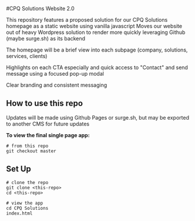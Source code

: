 #CPQ Solutions Website 2.0

This repository features a proposed solution for our CPQ Solutions homepage as a static website using vanilla javascript
Moves our website out of heavy Wordpress solution to render more quickly leveraging Github (maybe surge.sh) as its backend

The homepage will be a brief view into each subpage (company, solutions, services, clients)

Highlights on each CTA especially and quick access to "Contact" and send message using a focused pop-up modal

Clear branding and consistent messaging

## How to use this repo
Updates will be made using Github Pages or surge.sh, but may be exported to another CMS for future updates

**To view the final single page app:**
```
# from this repo
git checkout master
```

## Set Up
```
# clone the repo
git clone <this-repo>
cd <this-repo>

# view the app
cd CPQ Solutions
index.html
```